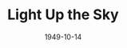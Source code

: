 ---
title: Light Up the Sky
date: 1949-10-14
closing_date: 1949-10-22
layout: productions
featured_image: 
image_caption:
image_credit:
playbill:
category:
Theatre: Theatre Jacksonville
Venue: Little Theatre
cast:
  Owen Turner: Don Heebner
  Miss Lowell: Dorothy Mortenson
  Stella: Eula Mae Snow
  May: Frank De Rosa
  Sidney Black: George Durney
  Plainclothes Officer: Hobson Blackmon, Jr.
  Tyler Rayburn: James W. Reed
  Carleton Fitzgerald: Jay Harder
  Irene Liningston: Jocelyn Brown
  Sven: Larry Zell
  Frances Black: Mary Keen Thorton
  William H. Gallegher: Maurice Blitch
  Peter Sloan: Pete McCausland
crew:
  Director: Paul E. Geisenhof
  Assistant Stage Manager: Laurel Barton
  Wardrobe Assistant: Alice Ahern
  Scene Construction:
    - Bill Gibbs
    - Don Wright
    - E.P. Kellogg
    - Edward Keisling
    - Karen O'Shaughnessy
    - Vonnie Patton
  Wardrobe Co-ordinator: Carolina Rawls
  Set and Lighting Design: Duke LeBrun
  Stage Manager: Jean Heebner
  Properties: Edna B. Spindel
  Light Controls: Natalie Clarke
  Wardrobe Mistress: Polly Clendenning
  Properties Assistant:
    - Larry Zell
    - Margaret Lafferty
    - Sallie Fitch Knight
    - Virginia Lee
  Make-up: Mrs. Budd Porter
  Make-up assistant:
    - Barbara Bassett
    - Edith Vaughn
    - Elmo Lehman
    - Frank De Rosa
    - Margie Atlas
    - Su Hawkins
understudies:
orchestra:
external_links:
---